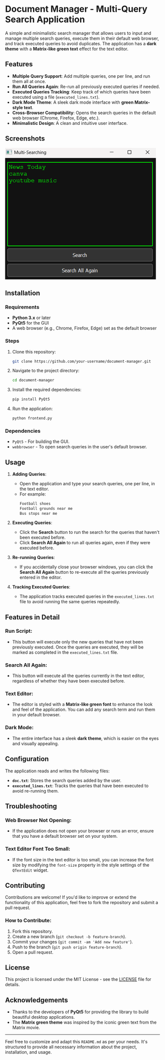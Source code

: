 # Document Manager - Multi-Query Search Application

A simple and minimalistic search manager that allows users to input and manage multiple search queries, execute them in their default web browser, and track executed queries to avoid duplicates. The application has a **dark theme** with a **Matrix-like green text** effect for the text editor.

## Features
- **Multiple Query Support**: Add multiple queries, one per line, and run them all at once.
- **Run All Queries Again**: Re-run all previously executed queries if needed.
- **Executed Queries Tracking**: Keep track of which queries have been executed using a file (`executed_lines.txt`).
- **Dark Mode Theme**: A sleek dark mode interface with **green Matrix-style text**.
- **Cross-Browser Compatibility**: Opens the search queries in the default web browser (Chrome, Firefox, Edge, etc.).
- **Minimalistic Design**: A clean and intuitive user interface.

## Screenshots
![Screenshot of the Application](screenshot.png)

## Installation

### Requirements
- **Python 3.x** or later
- **PyQt5** for the GUI
- A web browser (e.g., Chrome, Firefox, Edge) set as the default browser

### Steps
1. Clone this repository:
    ```bash
    git clone https://github.com/your-username/document-manager.git
    ```

2. Navigate to the project directory:
    ```bash
    cd document-manager
    ```

3. Install the required dependencies:
    ```bash
    pip install PyQt5
    ```

4. Run the application:
    ```bash
    python frontend.py
    ```

### Dependencies
- `PyQt5` - For building the GUI.
- `webbrowser` - To open search queries in the user's default browser.

## Usage

1. **Adding Queries**:
    - Open the application and type your search queries, one per line, in the text editor.
    - For example:
      ```
      Football shoes
      Football grounds near me
      Bus stops near me
      ```

2. **Executing Queries**:
    - Click the **Search** button to run the search for the queries that haven't been executed before.
    - Click **Search All Again** to run all queries again, even if they were executed before.

3. **Re-running Queries**:
    - If you accidentally close your browser windows, you can click the **Search All Again** button to re-execute all the queries previously entered in the editor.

4. **Tracking Executed Queries**:
    - The application tracks executed queries in the `executed_lines.txt` file to avoid running the same queries repeatedly.

## Features in Detail

### **Run Script**:
- This button will execute only the new queries that have not been previously executed. Once the queries are executed, they will be marked as completed in the `executed_lines.txt` file.

### **Search All Again**:
- This button will execute all the queries currently in the text editor, regardless of whether they have been executed before.

### **Text Editor**:
- The editor is styled with a **Matrix-like green font** to enhance the look and feel of the application. You can add any search term and run them in your default browser.

### **Dark Mode**:
- The entire interface has a sleek **dark theme**, which is easier on the eyes and visually appealing.

## Configuration
The application reads and writes the following files:
- **`doc.txt`**: Stores the search queries added by the user.
- **`executed_lines.txt`**: Tracks the queries that have been executed to avoid re-running them.

## Troubleshooting

### **Web Browser Not Opening**:
- If the application does not open your browser or runs an error, ensure that you have a default browser set on your system.

### **Text Editor Font Too Small**:
- If the font size in the text editor is too small, you can increase the font size by modifying the `font-size` property in the style settings of the `QTextEdit` widget.

## Contributing

Contributions are welcome! If you'd like to improve or extend the functionality of this application, feel free to fork the repository and submit a pull request.

### How to Contribute:
1. Fork this repository.
2. Create a new branch (`git checkout -b feature-branch`).
3. Commit your changes (`git commit -am 'Add new feature'`).
4. Push to the branch (`git push origin feature-branch`).
5. Open a pull request.

## License

This project is licensed under the MIT License - see the [LICENSE](LICENSE) file for details.

## Acknowledgements
- Thanks to the developers of **PyQt5** for providing the library to build beautiful desktop applications.
- The **Matrix green theme** was inspired by the iconic green text from the Matrix movie.

---

Feel free to customize and adapt this `README.md` as per your needs. It's structured to provide all necessary information about the project, installation, and usage.
